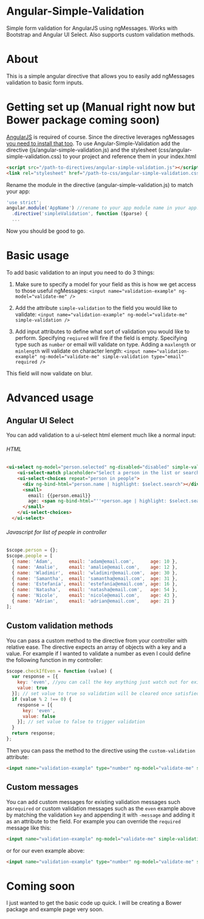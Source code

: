 # Angular-Simple-Validation
Simple form validation for AngularJS using ngMessages. Works with Bootstrap and Angular UI Select. Also supports custom validation methods.

# About
This is a simple angular directive that allows you to easily add ngMessages validation to basic form inputs. 

# Getting set up (Manual right now but Bower package coming soon)
[AngularJS](https://github.com/angular/angular) is required of course. Since the directive leverages ngMessages [you need to install that too](https://github.com/angular/bower-angular-messages). To use Angular-Simple-Validation add the directive (js/angular-simple-validation.js) and the stylesheet (css/angular-simple-validation.css) to your project and reference them in your index.html

```html
<script src="/path-to-directives/angular-simple-validation.js"></script>
<link rel="stylesheet" href="/path-to-css/angular-simple-validation.css">
```

Rename the module in the directive (angular-simple-validation.js) to match your app:
```javascript
'use strict';
angular.module('AppName') //rename to your app module name in your app.js
  .directive('simpleValidation', function ($parse) {
  ...
```

Now you should be good to go.

# Basic usage

To add basic validation to an input you need to do 3 things:

1. Make sure to specify a model for your field as this is how we get access to those useful ngMessages: `<input name="validation-example" ng-model="validate-me" />`

2. Add the attribute `simple-validation` to the field you would like to validate: `<input name="validation-example" ng-model="validate-me" simple-validation />`

3. Add input attributes to define what sort of validation you would like to perform. Specifying `reqiured` will fire if the field is empty. Specifying type such as `number` or email will validate on type. Adding a `maxlength` or `minlength` will validate on character length: `<input name="validation-example" ng-model="validate-me" simple-validation type="email" required />`

This field will now validate on blur.

# Advanced usage

## Angular UI Select

You can add validation to a ui-select html element much like a normal input:
###### HTML
```html
<ui-select ng-model="person.selected" ng-disabled="disabled" simple-validation required>
    <ui-select-match placeholder="Select a person in the list or search his name/age...">{{$select.selected.name}}</ui-select-match>
    <ui-select-choices repeat="person in people">
      <div ng-bind-html="person.name | highlight: $select.search"></div>
      <small>
        email: {{person.email}}
        age: <span ng-bind-html="''+person.age | highlight: $select.search"></span>
      </small>
    </ui-select-choices>
  </ui-select>
```
###### Javascript for list of people in controller
```javascript
$scope.person = {};
$scope.people = [
  { name: 'Adam',      email: 'adam@email.com',      age: 10 },
  { name: 'Amalie',    email: 'amalie@email.com',    age: 12 },
  { name: 'Wladimir',  email: 'wladimir@email.com',  age: 30 },
  { name: 'Samantha',  email: 'samantha@email.com',  age: 31 },
  { name: 'Estefanía', email: 'estefanía@email.com', age: 16 },
  { name: 'Natasha',   email: 'natasha@email.com',   age: 54 },
  { name: 'Nicole',    email: 'nicole@email.com',    age: 43 },
  { name: 'Adrian',    email: 'adrian@email.com',    age: 21 }
];
```

## Custom validation methods
You can pass a custom method to the directive from your controller with relative ease. The directive expects an array of objects with a key and a value. For example if I wanted to validate a number as even I could define the following function in my controller:
```javascript
$scope.checkIfEven = function (value) {
  var response = [{
    key: 'even', //you can call the key anything just watch out for existing keys such as required, email, etc...
    value: true
  }]; // set value to true so validation will be cleared once satisfied
  if (value % 2 !== 0) {
    response = [{
      key: 'even',
      value: false
    }]; // set value to false to trigger validation
  }
  return response;
};
```

Then you can pass the method to the directive using the `custom-validation` attribute:
```html
<input name="validation-example" type="number" ng-model="validate-me" simple-validation  custom-validation="checkIfEven(value)" />
``` 

## Custom messages

You can add custom messages for existing validation messages such as`required` or custom validation messages such as the `even` example above by matching the validation `key` and appending it with `-message` and adding it as an attribute to the field. For example you can override the `required` message like this:
```html
<input name="validation-example" ng-model="validate-me" simple-validation type="email" required required-message="This is a custom required message." />
```

or for our even example above:
```html
<input name="validation-example" type="number" ng-model="validate-me" simple-validation  custom-validation="checkIfEven(value)" even-message="The number must be even." />
``` 

# Coming soon
I just wanted to get the basic code up quick. I will be creating a Bower package and example page very soon.